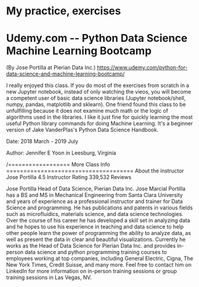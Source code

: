 # My practice, exercises
# Udemy.com -- Python Data Science Machine Learning Bootcamp
(By Jose Portilla at Pierian Data Inc.)
https://www.udemy.com/python-for-data-science-and-machine-learning-bootcamp/

I really enjoyed this class.  If you do most of the exercises from scratch in a new Jupyter notebook, instead of only watching the vieos, you will become a competent user of basic data science libraries (Jupyter notebook/shell, numpy, pandas, matplotlib and sklearn).  One friend found this class to be unfulfilling because it does not examine much math or the logic of  algorithms used in the libraries.  I like it just fine for quickly learning the most useful Python library commands for doing Machine Learning.  It's a beginner version of Jake VanderPlas's Python Data Science Handbook.


Date: 2018 March - 2019 July

Author: Jennifer E Yoon in Leesburg, Virginia

/================== More Class Info =====================================
About the instructor  Jose Portilla
4.5      Instructor Rating
339,532  Reviews

Jose Portilla
Head of Data Science, Pierian Data Inc.
  Jose Marcial Portilla has a BS and MS in Mechanical Engineering from Santa Clara University and years of experience as a professional instructor and trainer for Data Science and programming. He has publications and patents in various fields such as microfluidics, materials science, and data science technologies. Over the course of his career he has developed a skill set in analyzing data and he hopes to use his experience in teaching and data science to help other people learn the power of programming the ability to analyze data, as well as present the data in clear and beautiful visualizations. Currently he works as the Head of Data Science for Pierian Data Inc. and provides in-person data science and python programming training courses to employees working at top companies, including General Electric, Cigna, The New York Times, Credit Suisse, and many more. Feel free to contact him on LinkedIn for more information on in-person training sessions or group training sessions in Las Vegas, NV.
